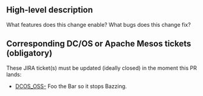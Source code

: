 ## High-level description

What features does this change enable? What bugs does this change fix?


## Corresponding DC/OS or Apache Mesos tickets (obligatory)

These JIRA ticket(s) must be updated (ideally closed) in the moment this PR lands:

  - [DCOS_OSS-<number>](https://jira.mesosphere.com/browse/DCOS_OSS-<number>) Foo the Bar so it stops Bazzing.
